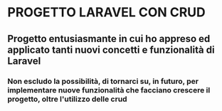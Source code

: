 # PROGETTO LARAVEL CON CRUD #

## Progetto entusiasmante in cui ho appreso ed applicato tanti nuovi concetti e funzionalità di Laravel ##

### Non escludo la possibilità, di tornarci su, in futuro, per implementare nuove funzionalità che facciano crescere il progetto, oltre l'utilizzo delle crud ###